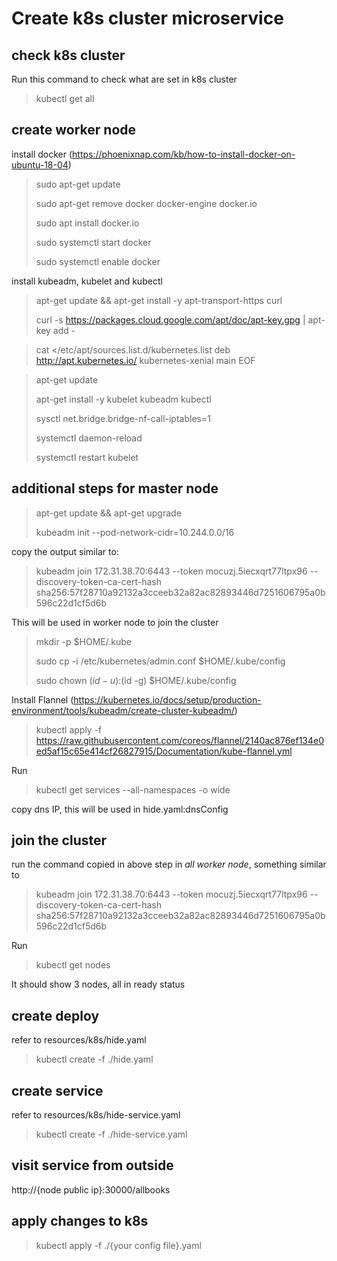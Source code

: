 # Create k8s cluster microservice
## check k8s cluster
Run this command to check what are set in k8s cluster
>kubectl get all
## create worker node
install docker (https://phoenixnap.com/kb/how-to-install-docker-on-ubuntu-18-04)
>sudo apt-get update
>
>sudo apt-get remove docker docker-engine docker.io
>
>sudo apt install docker.io
>
>sudo systemctl start docker
>
>sudo systemctl enable docker
>
install kubeadm, kubelet and kubectl
>apt-get update && apt-get install -y apt-transport-https curl
>
>curl -s https://packages.cloud.google.com/apt/doc/apt-key.gpg | apt-key add -

>cat <<EOF >/etc/apt/sources.list.d/kubernetes.list
>deb http://apt.kubernetes.io/ kubernetes-xenial main
>EOF

>apt-get update
>
>apt-get install -y kubelet kubeadm kubectl
>
>sysctl net.bridge.bridge-nf-call-iptables=1
>
>systemctl daemon-reload
>
>systemctl restart kubelet

## additional steps for master node
>apt-get update && apt-get upgrade
>
>kubeadm init --pod-network-cidr=10.244.0.0/16

copy the output similar to:
>kubeadm join 172.31.38.70:6443 --token mocuzj.5iecxqrt77ltpx96 --discovery-token-ca-cert-hash sha256:57f28710a92132a3cceeb32a82ac82893446d7251606795a0b596c22d1cf5d6b

This will be used in worker node to join the cluster

>mkdir -p $HOME/.kube
>
>sudo cp -i /etc/kubernetes/admin.conf $HOME/.kube/config
>
>sudo chown $(id -u):$(id -g) $HOME/.kube/config

Install Flannel (https://kubernetes.io/docs/setup/production-environment/tools/kubeadm/create-cluster-kubeadm/)
>kubectl apply -f https://raw.githubusercontent.com/coreos/flannel/2140ac876ef134e0ed5af15c65e414cf26827915/Documentation/kube-flannel.yml

Run
>kubectl get services --all-namespaces -o wide

copy dns IP, this will be used in hide.yaml:dnsConfig

## join the cluster
run the command copied in above step in *all worker node*, something similar to
>kubeadm join 172.31.38.70:6443 --token mocuzj.5iecxqrt77ltpx96 --discovery-token-ca-cert-hash sha256:57f28710a92132a3cceeb32a82ac82893446d7251606795a0b596c22d1cf5d6b

Run 
>kubectl get nodes

It should show 3 nodes, all in ready status
## create deploy
refer to resources/k8s/hide.yaml
>kubectl create -f ./hide.yaml
## create service
refer to resources/k8s/hide-service.yaml
>kubectl create -f ./hide-service.yaml
## visit service from outside
http://{node public ip}:30000/allbooks
## apply changes to k8s
>kubectl apply -f ./{your config file}.yaml